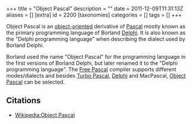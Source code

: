 +++
title = "Object Pascal"
description = ""
date = 2011-12-09T11:31:13Z
aliases = []
[extra]
id = 2200
[taxonomies]
categories = []
tags = []
+++

Object Pascal is an [object-oriented](https://rosettacode.org/wiki/object-oriented) derivative of [Pascal](https://rosettacode.org/wiki/Pascal) mostly known as the primary programming language of Borland [Delphi](https://rosettacode.org/wiki/Delphi). It is also known as the "Delphi programming language" when describing the dialect used by Borland Delphi.

Borland used the name "Object Pascal" for the programming language in the first versions of Borland Delphi, but later renamed it to the "Delphi programming language". The [Free Pascal](https://rosettacode.org/wiki/Free_Pascal) compiler supports different modes/dialects and besides [Turbo Pascal](https://rosettacode.org/wiki/Turbo_Pascal), [Delphi](https://rosettacode.org/wiki/Delphi) and MacPascal, [Object Pascal](https://rosettacode.org/wiki/Object_Pascal) can be selected.

## Citations
* [Wikipedia:Object Pascal](https://en.wikipedia.org/wiki/Object_Pascal)

